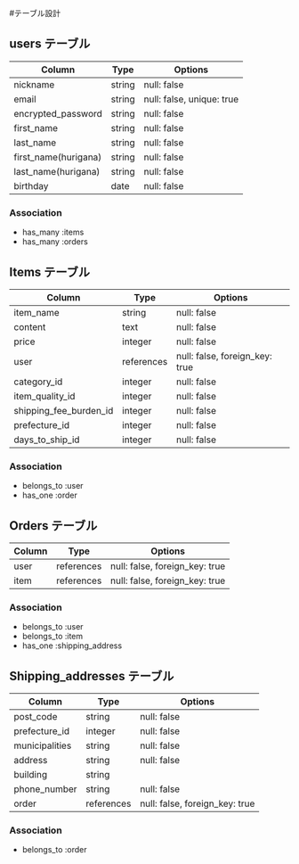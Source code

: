 #テーブル設計

## users テーブル

| Column               | Type   | Options                   |
| -------------------- | ------ | ------------------------- |
| nickname             | string | null: false               |
| email                | string | null: false, unique: true |
| encrypted_password   | string | null: false               |
| first_name           | string | null: false               |
| last_name            | string | null: false               |
| first_name(hurigana) | string | null: false               |
| last_name(hurigana)  | string | null: false               |
| birthday             | date   | null: false               |

### Association

- has_many :items
- has_many :orders

## Items テーブル

| Column                 | Type       | Options                        |
| ---------------------- | ---------- | ------------------------------ |
| item_name              | string     | null: false                    |
| content                | text       | null: false                    |
| price                  | integer    | null: false                    |
| user                   | references | null: false, foreign_key: true |
| category_id            | integer    | null: false                    |
| item_quality_id        | integer    | null: false                    |
| shipping_fee_burden_id | integer    | null: false                    |
| prefecture_id          | integer    | null: false                    |
| days_to_ship_id        | integer    | null: false                    |

### Association

- belongs_to :user
- has_one :order

## Orders テーブル

| Column | Type       | Options                        |
| ------ | ---------- | ------------------------------ |
| user   | references | null: false, foreign_key: true |
| item   | references | null: false, foreign_key: true |

### Association

- belongs_to :user
- belongs_to :item
- has_one :shipping_address

## Shipping_addresses テーブル

| Column           | Type       | Options                        |
| ---------------- | ---------- | ------------------------------ |
| post_code        | string     | null: false                    |
| prefecture_id    | integer    | null: false                    |
| municipalities   | string     | null: false                    |
| address          | string     | null: false                    |
| building         | string     |                                |
| phone_number     | string     | null: false                    |
| order            | references | null: false, foreign_key: true |

### Association

- belongs_to :order